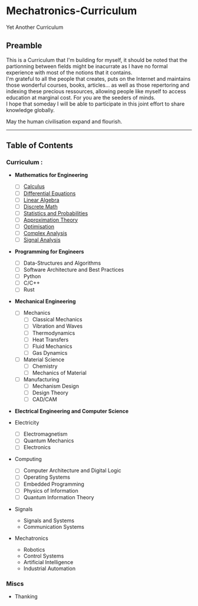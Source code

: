 # Mechatronics-Curriculum

Yet Another Curriculum

## Preamble

This is a Curriculum that I'm building for myself, it should be noted that the partionning between fields might be inacurrate as I have no formal experience with most of the notions
that it contains. \
I'm grateful to all the people that creates, puts on the Internet and maintains those wonderful courses, books, articles... as well as those repertoring and indexing these precious ressources,
allowing people like myself to access education at marginal cost. For you are the seeders of minds. \
I hope that someday I will be able to participate in this joint effort to share knowledge globally.

May the human civilisation expand and flourish.

---

## Table of Contents

### Curriculum :

- **Mathematics for Engineering**

  - [ ] [Calculus](./docs/mathForEng/Calculus.md)
  - [ ] [Differential Equations](./docs/mathForEng/DiffEquations.md)
  - [ ] [Linear Algebra](./docs/mathForEng/LinAlgebra.md)
  - [ ] [Discrete Math](./docs/mathForEng/DiscreteMath.md)
  - [ ] [Statistics and Probabilities](./docs/mathForEng/StatsProbs.md)
  - [ ] [Approximation Theory](./docs/mathForEng/ApproxTheory.md)
  - [ ] [Optimisation](./docs/mathForEng/Optimisation.md)
  - [ ] [Complex Analysis](./docs/mathForEng/CplxAnalysis.md)
  - [ ] [Signal Analysis](./docs/mathForEng/signAnalysis.md)

- **Programming for Engineers**

  - [ ] Data-Structures and Algorithms
  - [ ] Software Architecture and Best Practices
  - [ ] Python
  - [ ] C/C++
  - [ ] Rust

- **Mechanical Engineering**

  - [ ] Mechanics
    - [ ] Classical Mechanics
    - [ ] Vibration and Waves
    - [ ] Thermodynamics
    - [ ] Heat Transfers
    - [ ] Fluid Mechanics
    - [ ] Gas Dynamics
  - [ ] Material Science
    - [ ] Chemistry
    - [ ] Mechanics of Material
  - [ ] Manufacturing
    - [ ] Mechanism Design
    - [ ] Design Theory
    - [ ] CAD/CAM

- **Electrical Engineering and Computer Science**

- Electricity
  - [ ] Electromagnetism
  - [ ] Quantum Mechanics
  - [ ] Electronics
- Computing
  - [ ] Computer Architecture and Digital Logic
  - [ ] Operating Systems
  - [ ] Embedded Programming
  - [ ] Physics of Information
  - [ ] Quantum Information Theory
- Signals

  - Signals and Systems
  - Communication Systems

- Mechatronics
  - Robotics
  - Control Systems
  - Artificial Intelligence
  - Industrial Automation

### Miscs

- Thanking
